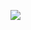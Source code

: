  

![](https://flask.nextdoor.com/pixel?pid=14f5e160-057c-4e51-9424-70f9c0a92c2b&ev=PAGE_VIEW&noscript=1)